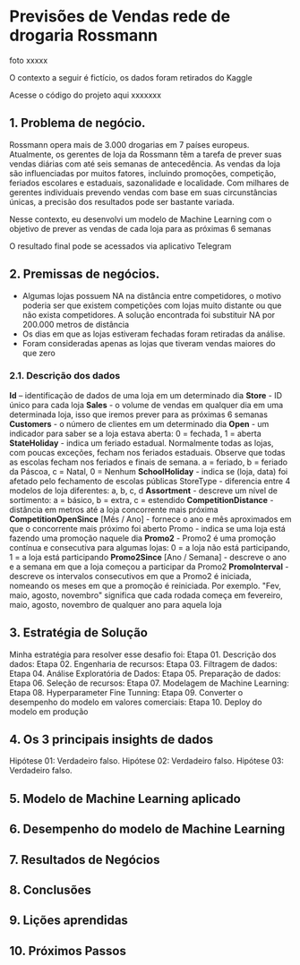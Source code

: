 # Previsões de Vendas rede de drogaria Rossmann
foto xxxxx

O contexto a seguir é fictício, os dados foram retirados do Kaggle

Acesse o código do projeto aqui xxxxxxx

## 1. Problema de negócio.
Rossmann opera mais de 3.000 drogarias em 7 países europeus. Atualmente, os gerentes de loja da Rossmann têm a tarefa de prever suas vendas diárias com até seis semanas de antecedência. As vendas da loja são influenciadas por muitos fatores, incluindo promoções, competição, feriados escolares e estaduais, sazonalidade e localidade. Com milhares de gerentes individuais prevendo vendas com base em suas circunstâncias únicas, a precisão dos resultados pode ser bastante variada.

Nesse contexto, eu desenvolvi um modelo de Machine Learning com o objetivo de prever as vendas de cada loja para as próximas 6 semanas 

O resultado final pode se acessados via aplicativo Telegram

## 2. Premissas de negócios.
- Algumas lojas possuem NA na distância entre competidores, o motivo poderia ser que existem competições com lojas muito distante ou que não exista competidores. A solução encontrada foi substituir NA por 200.000 metros de distância
- Os dias em que as lojas estiveram fechadas foram retiradas da análise.
- Foram consideradas apenas as lojas que tiveram vendas maiores do que zero

### 2.1. Descrição dos dados
**Id** –  identificação de dados de uma loja em um determinado dia
**Store** -  ID único para cada loja
**Sales** - o volume de vendas em qualquer dia em uma determinada loja, isso que iremos prever para as próximas 6 semanas
**Customers** - o número de clientes em um determinado dia
**Open** - um indicador para saber se a loja estava aberta: 0 = fechada, 1 = aberta
**StateHoliday** - indica um feriado estadual. Normalmente todas as lojas, com poucas exceções, fecham nos feriados estaduais. Observe que todas as escolas fecham nos feriados e finais de semana. a = feriado, b = feriado da Páscoa, c = Natal, 0 = Nenhum
**SchoolHoliday** - indica se (loja, data) foi afetado pelo fechamento de escolas públicas
StoreType - diferencia entre 4 modelos de loja diferentes: a, b, c, d
**Assortment** - descreve um nível de sortimento: a = básico, b = extra, c = estendido
**CompetitionDistance** - distância em metros até a loja concorrente mais próxima
**CompetitionOpenSince** [Mês / Ano] - fornece o ano e mês aproximados em que o concorrente mais próximo foi aberto
Promo - indica se uma loja está fazendo uma promoção naquele dia
**Promo2** - Promo2 é uma promoção contínua e consecutiva para algumas lojas: 0 = a loja não está participando, 1 = a loja está participando
**Promo2Since** [Ano / Semana] - descreve o ano e a semana em que a loja começou a participar da Promo2
**PromoInterval** - descreve os intervalos consecutivos em que a Promo2 é iniciada, nomeando os meses em que a promoção é reiniciada. Por exemplo. "Fev, maio, agosto, novembro" significa que cada rodada começa em fevereiro, maio, agosto, novembro de qualquer ano para aquela loja

## 3. Estratégia de Solução
Minha estratégia para resolver esse desafio foi:
Etapa 01. Descrição dos dados:
Etapa 02. Engenharia de recursos:
Etapa 03. Filtragem de dados:
Etapa 04. Análise Exploratória de Dados:
Etapa 05. Preparação de dados:
Etapa 06. Seleção de recursos:
Etapa 07. Modelagem de Machine Learning:
Etapa 08. Hyperparameter Fine Tunning:
Etapa 09. Converter o desempenho do modelo em valores comerciais:
Etapa 10. Deploy do modelo em produção

## 4. Os 3 principais insights de dados
Hipótese 01:
Verdadeiro falso.
Hipótese 02:
Verdadeiro falso.
Hipótese 03:
Verdadeiro falso.

## 5. Modelo de Machine Learning aplicado

## 6. Desempenho do modelo de Machine Learning

## 7. Resultados de Negócios

## 8. Conclusões

## 9. Lições aprendidas

## 10. Próximos Passos